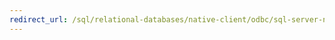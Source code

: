 ```yaml
---
redirect_url: /sql/relational-databases/native-client/odbc/sql-server-native-client-odbc?toc=%2fsql%2frelational-databases%2fnative-client%2fodbc%2ftoc.json
---
```

